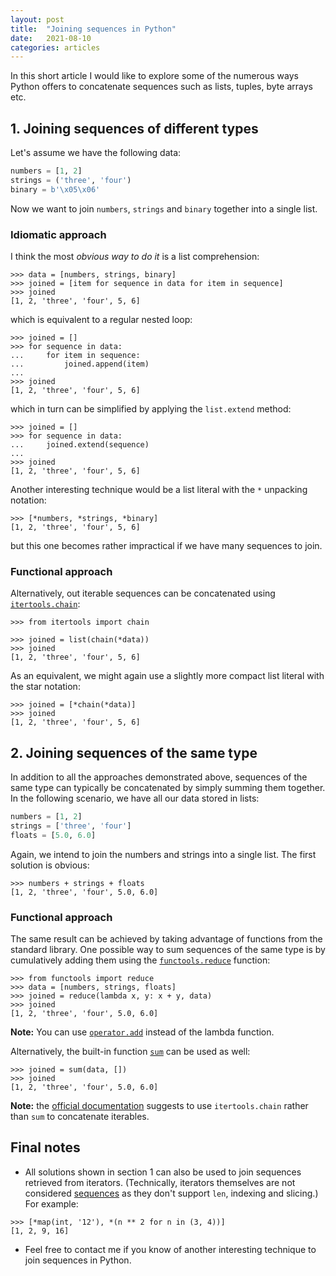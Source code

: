 ```yaml
---
layout: post
title:  "Joining sequences in Python"
date:   2021-08-10
categories: articles
---
```


In this short article I would like to explore some of the numerous ways Python
offers to concatenate sequences such as lists, tuples, byte arrays etc.

## 1. Joining sequences of different types

Let's assume we have the following data:

```python
numbers = [1, 2]
strings = ('three', 'four')
binary = b'\x05\x06'
```

Now we want to join `numbers`, `strings` and `binary` together into
a single list.

### Idiomatic approach

I think the most *obvious way to do it* is a list comprehension:

```pycon
>>> data = [numbers, strings, binary]
>>> joined = [item for sequence in data for item in sequence]
>>> joined
[1, 2, 'three', 'four', 5, 6]
```

which is equivalent to a regular nested loop:

```pycon
>>> joined = []
>>> for sequence in data:
...     for item in sequence:
...         joined.append(item)
... 
>>> joined
[1, 2, 'three', 'four', 5, 6]
```

which in turn can be simplified by applying the `list.extend` method:

```pycon
>>> joined = []
>>> for sequence in data:
...     joined.extend(sequence)
... 
>>> joined
[1, 2, 'three', 'four', 5, 6]
```

Another interesting technique would be a list literal with the `*` unpacking
notation:

```pycon
>>> [*numbers, *strings, *binary]
[1, 2, 'three', 'four', 5, 6]
```

but this one becomes rather impractical if we have many sequences to join.

### Functional approach

Alternatively, out iterable sequences can be concatenated using
[`itertools.chain`][docs_chain]:

```pycon
>>> from itertools import chain

>>> joined = list(chain(*data))
>>> joined
[1, 2, 'three', 'four', 5, 6]
```

As an equivalent, we might again use a slightly more compact list literal with
the star notation:

```pycon
>>> joined = [*chain(*data)]
>>> joined
[1, 2, 'three', 'four', 5, 6]
```

## 2. Joining sequences of the same type

In addition to all the approaches demonstrated above, sequences of the same type
can typically be concatenated by simply summing them together. In the following
scenario, we have all our data stored in lists:

```python
numbers = [1, 2]
strings = ['three', 'four']
floats = [5.0, 6.0]
```

Again, we intend to join the numbers and strings into a single list. The
first solution is obvious:

```pycon
>>> numbers + strings + floats
[1, 2, 'three', 'four', 5.0, 6.0]
```

### Functional approach

The same result can be achieved by taking advantage of functions from the
standard library. One possible way to sum sequences of the same type is by
cumulatively adding them using the [`functools.reduce`][docs_reduce] function:

```pycon
>>> from functools import reduce
>>> data = [numbers, strings, floats]
>>> joined = reduce(lambda x, y: x + y, data)
>>> joined
[1, 2, 'three', 'four', 5.0, 6.0]
```

**Note:** You can use [`operator.add`][docs_add] instead of the lambda function.

Alternatively, the built-in function [`sum`][docs_sum] can be used as well:

```pycon
>>> joined = sum(data, [])
>>> joined
[1, 2, 'three', 'four', 5.0, 6.0]
```

**Note:** the [official documentation][docs_sum] suggests to use
`itertools.chain` rather than `sum` to concatenate iterables.

## Final notes

- All solutions shown in section 1 can also be used to join sequences
retrieved from iterators. (Technically, iterators themselves are not considered
[sequences][docs_sequence] as they don't support `len`, indexing and slicing.)
For example:
```pycon
>>> [*map(int, '12'), *(n ** 2 for n in (3, 4))]
[1, 2, 9, 16]
```

- Feel free to contact me if you know of another interesting technique to
join sequences in Python.

[docs_chain]: https://docs.python.org/3/library/itertools.html#itertools.chain
[docs_reduce]: https://docs.python.org/3/library/functools.html#functools.reduce
[docs_add]: https://docs.python.org/3/library/operator.html#operator.add
[docs_sum]: https://docs.python.org/3/library/functions.html#sum
[docs_sequence]: https://docs.python.org/3/glossary.html#term-sequence

